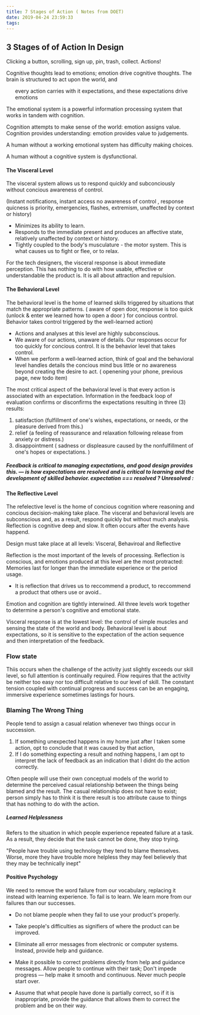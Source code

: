 ```yaml
---
title: 7 Stages of Action ( Notes from DOET)
date: 2019-04-24 23:59:33
tags:
---
```


## 3 Stages of of Action In Design

Clicking a button, scrolling, sign up, pin, trash, collect. Actions!



Cognitive thoughts lead to emotions; emotion drive cognitive thoughts. The brain is structured to act upon the world, and <ul>every action carries with it expectations, and these expectations drive emotions</ul>

The emotional system is a powerful information processing system that works in tandem with cognition. 

Cognition attempts to make sense of the world: emotion assigns value. Cognition provides understanding: emotion provides value to judgements. 



A human without a working emotional system has difficulty making choices.

A human without a cognitive system is dysfunctional.



#### The Visceral Level

The visceral system allows us to respond quickly and subconciously without concious awareness of control.

(Instant notifications, instant access no awareness of control , response quicness is priority, emergencies, flashes, extremism, unaffected by context or history)

- Minimizes its ability to learn.
- Responds to the immediate present and produces an affective state, relatively unaffected by context or history.
- Tightly coupled to the body's musculature - the motor system. This is what causes us to fight or flee, or to relax.

For the tech designers, the visceral response is about immediate perception. This has nothing to do with how usable, effective or understandable the product is. It is all about attraction and repulsion. 



#### The Behavioral Level

The behavioral level is the home of learned skills triggered by situations that match the appropriate patterns. ( aware of open door, response is too quick (unlock & enter we learned how to open a door ) for concious control. Behavior takes control triggered by the well-learned action)



- Actions and analyses at this level are highly subconscious.
- We aware of our actions, unaware of details. Our responses occur for too quickly for concious control. It is the behavior level that takes control.
- When we perform a well-learned action, think of goal and the behavioral level handles details the concious mind bus little or no awareness beyond creating the desire to act. ( openening your phone, previous page, new todo item)

The most critical aspect of the behavioral level is that every action is associated with an expectation. Information in the feedback loop of evaluation confirms or disconfirms the expectations resulting in three (3) results:

1. satisfaction (fulfillment of one's wishes, expectations, or needs, or the pleasure derived from this.)
2. relief (a feeling of reassurance and relaxation following release from anxiety or distress.)
3.  disappointment ( sadness or displeasure caused by the nonfulfillment of one's hopes or expectations. )



##### Feedback is critical to managing expectations, and good design provides this. — is how expectations are resolved and is critical to learning and the development of skilled behavior. expectation ===  resolved ? Unresolved :



#### The Reflective Level

The refelective level is the home of concious cognition where reasoning and concious decision-making take place. The visceral and behavioral levels are subconscious and, as a result, respond quickly but without much analysis. Reflection is cognitive deep and slow. It often occurs after the events have happend.



Design must take place at all levels:  Visceral, Behaviroal and Reflective

Reflection is the most important of the levels of processing. Reflection is conscious, and emotions produced at this level are the most protracted: Memories last for longer than the immediate experience or the period usage.

- It is reflection that drives us to reccommend a product, to reccommend a product that others use or avoid..



Emotion and cognition are tightly interwined. All three levels work together to determine a person's cognitive and emotional state.

Visceral response is at the lowest level: the control of simple muscles and sensing the state of the world and body. Behavioral level is about expectations, so it is sensitive to the expectation of the action sequence and then interpretation of the feedback.



### Flow state 

Thiis occurs when the challenge of the activity just slightly exceeds our skill level, so full attention is continually required. Flow requires that the activity be neither too easy nor too difficult relative to our level of skill. The constant tension coupled with continual progress and success can be an engaging, immersive experience sometimes lastings for hours.

### Blaming The Wrong Thing

People tend to assign a casual relation whenever two things occur in succession.

1. If something unexpected happens in my home just after I taken some action, opt to conclude that it was caused by that action,
2. If I do something expecting a result and nothing happens, I am opt to interpret the lack of feedback as an indication that I didnt do the action correctly.

Often  people will use their own conceptual models of the world to determine the perceived casual relationship between the things being blamed and the result. The casual relationship does not have to exist; person simply has to think it is there result is too attribute cause to things that has nothing to do with the action.



##### Learned Helplessness

Refers to the situation in which people experience repeated failure at a task. As a result, they decide that the task cannot be done, they stop trying.

"People have trouble using technology they tend to blame themselves. Worse, more they have trouble more helpless they may feel believely that they may be technically inept"



#### Positive Psychology

We need to remove the word failure from our vocabulary, replacing it instead with learning experience. To fail is to learn. We learn more from our failures than our successes.



- Do not blame people when they fail to use your product's properly. 

- Take people's difficulties as signifiers of where the product can be improved.

- Eliminate all error  messages from electronic or computer systems. Instead, provide help and guidance.

- Make it possible to correct problems directly from help and guidance messages. Allow people to continue with their task; Don't impede progress — help make it smooth and continuous. Never much people start over.

- Assume that what people have done is partially correct, so if it is inappropriate, provide the guidance that allows them  to correct the problem and be on their way. 

  